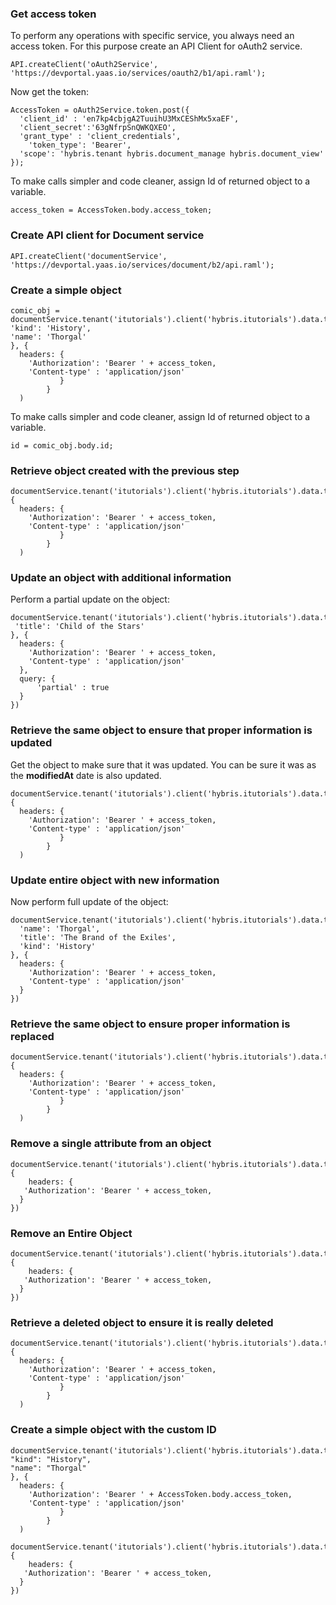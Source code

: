 





<div class="notebook" id="staticInteractive1442309032104_hodoripsum_v1">

  <div class="notebook__static-tutorial" data-tutorial="1442309032104_hodoripsum_v1" data-is-quick-setup="true" data-link="https://yaas.github.io/chewie-sample-result/build/embedded.html#1442309032104_hodoripsum_v1">
   
   
   <h3 id="get-access-token">Get access token</h3>
<p>To perform any operations with specific service, you always need an access token. For this purpose create an API Client for oAuth2 service.</p>
<pre><code class="lang-javascript">API.createClient(&#39;oAuth2Service&#39;,
&#39;https://devportal.yaas.io/services/oauth2/b1/api.raml&#39;);
</code></pre>
<p>Now get the token:</p>
<pre><code class="lang-javascript">AccessToken = oAuth2Service.token.post({
  &#39;client_id&#39; : &#39;en7kp4cbjgA2TuuihU3MxCEShMx5xaEF&#39;,
  &#39;client_secret&#39;:&#39;63gNfrpSnQWKQXEO&#39;,
  &#39;grant_type&#39; : &#39;client_credentials&#39;,
    &#39;token_type&#39;: &#39;Bearer&#39;,
  &#39;scope&#39;: &#39;hybris.tenant hybris.document_manage hybris.document_view&#39;
});
</code></pre>
<p>To make calls simpler and code cleaner, assign Id of returned object to a variable.</p>
<pre><code class="lang-javascript">access_token = AccessToken.body.access_token;
</code></pre>
<h3 id="create-api-client-for-document-service">Create API client for Document service</h3>
<pre><code class="lang-javascript">API.createClient(&#39;documentService&#39;,
&#39;https://devportal.yaas.io/services/document/b2/api.raml&#39;);
</code></pre>
<h3 id="create-a-simple-object">Create a simple object</h3>
<pre><code class="lang-javascript">comic_obj = documentService.tenant(&#39;itutorials&#39;).client(&#39;hybris.itutorials&#39;).data.type(&#39;comic&#39;).post({
&#39;kind&#39;: &#39;History&#39;,
&#39;name&#39;: &#39;Thorgal&#39;
}, {
  headers: {
    &#39;Authorization&#39;: &#39;Bearer &#39; + access_token,
    &#39;Content-type&#39; : &#39;application/json&#39;
           }
        }
  )
</code></pre>
<p>To make calls simpler and code cleaner, assign Id of returned object to a variable.</p>
<pre><code class="lang-javascript">id = comic_obj.body.id;
</code></pre>
<h3 id="retrieve-object-created-with-the-previous-step">Retrieve object created with the previous step</h3>
<pre><code class="lang-javascript">documentService.tenant(&#39;itutorials&#39;).client(&#39;hybris.itutorials&#39;).data.type(&#39;comic&#39;).dataId(id).get(null, {
  headers: {
    &#39;Authorization&#39;: &#39;Bearer &#39; + access_token,
    &#39;Content-type&#39; : &#39;application/json&#39;
           }
        }
  )
</code></pre>
<h3 id="update-an-object-with-additional-information">Update an object with additional information</h3>
<p>Perform a partial update on the object:</p>
<pre><code class="lang-javascript">documentService.tenant(&#39;itutorials&#39;).client(&#39;hybris.itutorials&#39;).data.type(&#39;comic&#39;).dataId(id).put({
 &#39;title&#39;: &#39;Child of the Stars&#39;
}, {
  headers: {
    &#39;Authorization&#39;: &#39;Bearer &#39; + access_token,
    &#39;Content-type&#39; : &#39;application/json&#39;
  },
  query: {
      &#39;partial&#39; : true
  }
})
</code></pre>
<h3 id="retrieve-the-same-object-to-ensure-that-proper-information-is-updated">Retrieve the same object to ensure that proper information is updated</h3>
<p>Get the object to make sure that it was updated. You can be sure it was as the <strong>modifiedAt</strong> date is also updated.</p>
<pre><code class="lang-javascript">documentService.tenant(&#39;itutorials&#39;).client(&#39;hybris.itutorials&#39;).data.type(&#39;comic&#39;).dataId(id).get(null, {
  headers: {
    &#39;Authorization&#39;: &#39;Bearer &#39; + access_token,
    &#39;Content-type&#39; : &#39;application/json&#39;
           }
        }
  )
</code></pre>
<h3 id="update-entire-object-with-new-information">Update entire object with new information</h3>
<p>Now perform full update of the object:</p>
<pre><code class="lang-javascript">documentService.tenant(&#39;itutorials&#39;).client(&#39;hybris.itutorials&#39;).data.type(&#39;comic&#39;).dataId(id).put({
  &#39;name&#39;: &#39;Thorgal&#39;,
  &#39;title&#39;: &#39;The Brand of the Exiles&#39;,
  &#39;kind&#39;: &#39;History&#39;
}, {
  headers: {
    &#39;Authorization&#39;: &#39;Bearer &#39; + access_token,
    &#39;Content-type&#39; : &#39;application/json&#39;
  }
})
</code></pre>
<h3 id="retrieve-the-same-object-to-ensure-proper-information-is-replaced">Retrieve the same object to ensure proper information is replaced</h3>
<pre><code class="lang-javascript">documentService.tenant(&#39;itutorials&#39;).client(&#39;hybris.itutorials&#39;).data.type(&#39;comic&#39;).dataId(id).get(null, {
  headers: {
    &#39;Authorization&#39;: &#39;Bearer &#39; + access_token,
    &#39;Content-type&#39; : &#39;application/json&#39;
           }
        }
  )
</code></pre>
<h3 id="remove-a-single-attribute-from-an-object">Remove a single attribute from an object</h3>
<pre><code class="lang-javascript">documentService.tenant(&#39;itutorials&#39;).client(&#39;hybris.itutorials&#39;).data.type(&#39;comic&#39;).dataId(id).attributeName(&#39;name&#39;).delete(null, {
    headers: {
   &#39;Authorization&#39;: &#39;Bearer &#39; + access_token,
  }
})
</code></pre>
<h3 id="remove-an-entire-object">Remove an Entire Object</h3>
<pre><code class="lang-javascript">documentService.tenant(&#39;itutorials&#39;).client(&#39;hybris.itutorials&#39;).data.type(&#39;comic&#39;).dataId(id).delete(null, {
    headers: {
   &#39;Authorization&#39;: &#39;Bearer &#39; + access_token,
  }
})
</code></pre>
<h3 id="retrieve-a-deleted-object-to-ensure-it-is-really-deleted">Retrieve a deleted object to ensure it is really deleted</h3>
<pre><code class="lang-javascript">documentService.tenant(&#39;itutorials&#39;).client(&#39;hybris.itutorials&#39;).data.type(&#39;comic&#39;).dataId(id).get(null, {
  headers: {
    &#39;Authorization&#39;: &#39;Bearer &#39; + access_token,
    &#39;Content-type&#39; : &#39;application/json&#39;
           }
        }
  )
</code></pre>
<h3 id="create-a-simple-object-with-the-custom-id">Create a simple object with the custom ID</h3>
<pre><code class="lang-javascript">documentService.tenant(&#39;itutorials&#39;).client(&#39;hybris.itutorials&#39;).data.type(&#39;comic&#39;).dataId(&#39;sampleId&#39;).post({
&quot;kind&quot;: &quot;History&quot;,
&quot;name&quot;: &quot;Thorgal&quot;
}, {
  headers: {
    &#39;Authorization&#39;: &#39;Bearer &#39; + AccessToken.body.access_token,
    &#39;Content-type&#39; : &#39;application/json&#39;
           }
        }
  )
</code></pre>
<pre><code class="lang-javascript">documentService.tenant(&#39;itutorials&#39;).client(&#39;hybris.itutorials&#39;).data.type(&#39;comic&#39;).dataId(&#39;sampleId&#39;).delete(null, {
    headers: {
   &#39;Authorization&#39;: &#39;Bearer &#39; + access_token,
  }
})
</code></pre>

  </div>

  <div id="notebook1442309032104_hodoripsum_v1">
    <iframe style="min-height: 430px;" class="notebook__interactive-tutorial u-transition-all width-100 interactive-tutorial" src="" scrolling="no" frameBorder="0" id="1442309032104_hodoripsum_v1"></iframe>
  </div>

  <div class="notebook__loader">

  </div>

</div> <!-- ---
---
id: 1442309032104_hodoripsum_v1
title: 'Perform Simple CRUD Operations'
type: 'Tutorial'
service: 'Document'
interactive: true
order: 40
---

### Get access token

To perform any operations with specific service, you always need an access token. For this purpose create an API Client for oAuth2 service.

```javascript
API.createClient('oAuth2Service',
'https://devportal.yaas.io/services/oauth2/b1/api.raml');
```

Now get the token:

```javascript
AccessToken = oAuth2Service.token.post({
  'client_id' : 'en7kp4cbjgA2TuuihU3MxCEShMx5xaEF',
  'client_secret':'63gNfrpSnQWKQXEO',
  'grant_type' : 'client_credentials',
    'token_type': 'Bearer',
  'scope': 'hybris.tenant hybris.document_manage hybris.document_view'
});
```

To make calls simpler and code cleaner, assign Id of returned object to a variable.

```javascript
access_token = AccessToken.body.access_token;
```

### Create API client for Document service


```javascript
API.createClient('documentService',
'https://devportal.yaas.io/services/document/b2/api.raml');
```

### Create a simple object


```javascript
comic_obj = documentService.tenant('itutorials').client('hybris.itutorials').data.type('comic').post({
'kind': 'History',
'name': 'Thorgal'
}, {
  headers: {
    'Authorization': 'Bearer ' + access_token,
    'Content-type' : 'application/json'
           }
		}
  )
```

To make calls simpler and code cleaner, assign Id of returned object to a variable.


```javascript
id = comic_obj.body.id;
```

### Retrieve object created with the previous step


```javascript
documentService.tenant('itutorials').client('hybris.itutorials').data.type('comic').dataId(id).get(null, {
  headers: {
    'Authorization': 'Bearer ' + access_token,
    'Content-type' : 'application/json'
           }
		}
  )
```

### Update an object with additional information

Perform a partial update on the object:

```javascript
documentService.tenant('itutorials').client('hybris.itutorials').data.type('comic').dataId(id).put({
 'title': 'Child of the Stars'
}, {
  headers: {
    'Authorization': 'Bearer ' + access_token,
    'Content-type' : 'application/json'
  },
  query: {
  	'partial' : true
  }
})
```

### Retrieve the same object to ensure that proper information is updated


Get the object to make sure that it was updated. You can be sure it was as the **modifiedAt** date is also updated.


```javascript
documentService.tenant('itutorials').client('hybris.itutorials').data.type('comic').dataId(id).get(null, {
  headers: {
    'Authorization': 'Bearer ' + access_token,
    'Content-type' : 'application/json'
           }
		}
  )
```

### Update entire object with new information

Now perform full update of the object:

```javascript
documentService.tenant('itutorials').client('hybris.itutorials').data.type('comic').dataId(id).put({
  'name': 'Thorgal',
  'title': 'The Brand of the Exiles',
  'kind': 'History'
}, {
  headers: {
    'Authorization': 'Bearer ' + access_token,
    'Content-type' : 'application/json'
  }
})
```

### Retrieve the same object to ensure proper information is replaced


```javascript
documentService.tenant('itutorials').client('hybris.itutorials').data.type('comic').dataId(id).get(null, {
  headers: {
    'Authorization': 'Bearer ' + access_token,
    'Content-type' : 'application/json'
           }
		}
  )
```

### Remove a single attribute from an object


```javascript
documentService.tenant('itutorials').client('hybris.itutorials').data.type('comic').dataId(id).attributeName('name').delete(null, {
	headers: {
   'Authorization': 'Bearer ' + access_token,
  }
})
```

### Remove an Entire Object


```javascript
documentService.tenant('itutorials').client('hybris.itutorials').data.type('comic').dataId(id).delete(null, {
	headers: {
   'Authorization': 'Bearer ' + access_token,
  }
})
```

### Retrieve a deleted object to ensure it is really deleted


```javascript
documentService.tenant('itutorials').client('hybris.itutorials').data.type('comic').dataId(id).get(null, {
  headers: {
    'Authorization': 'Bearer ' + access_token,
    'Content-type' : 'application/json'
           }
		}
  )
```

### Create a simple object with the custom ID



```javascript
documentService.tenant('itutorials').client('hybris.itutorials').data.type('comic').dataId('sampleId').post({
"kind": "History",
"name": "Thorgal"
}, {
  headers: {
    'Authorization': 'Bearer ' + AccessToken.body.access_token,
    'Content-type' : 'application/json'
           }
		}
  )
```

```javascript
documentService.tenant('itutorials').client('hybris.itutorials').data.type('comic').dataId('sampleId').delete(null, {
	headers: {
   'Authorization': 'Bearer ' + access_token,
  }
})
```
 -->